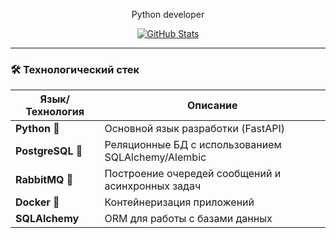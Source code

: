 <div align="center">
  <p>Python developer</p>
  
  [![GitHub Stats](https://github-readme-stats.vercel.app/api?username=3ima-01&show_icons=true&theme=radical)](https://github.com/3ima-01)
</div>

---

### 🛠 Технологический стек
| Язык/Технология | Описание |
|-----------------|----------|
| **Python** 🐍 | Основной язык разработки (FastAPI) |
| **PostgreSQL** 🐘 | Реляционные БД с использованием SQLAlchemy/Alembic |
| **RabbitMQ** 🐇 | Построение очередей сообщений и асинхронных задач |
| **Docker** 🐳 | Контейнеризация приложений |
| **SQLAlchemy** | ORM для работы с базами данных |
